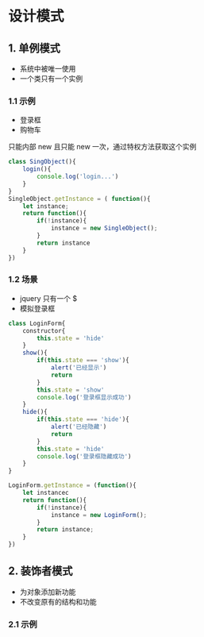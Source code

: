 # 设计模式

## 1. 单例模式

* 系统中被唯一使用
* 一个类只有一个实例

### 1.1 示例

* 登录框
* 购物车

只能内部 new 且只能 new 一次，通过特权方法获取这个实例

```JavaScript
class SingObject(){
    login(){
        console.log('login...')
    }
}
SingleObject.getInstance = ( function(){
 	let instance;
    return function(){
        if(!instance){
            instance = new SingleObject();
        }
        return instance
    }
})
```

### 1.2 场景

* jquery 只有一个 $
* 模拟登录框

```javascript
class LoginForm{
    constructor{
        this.state = 'hide'
    }
    show(){
        if(this.state === 'show'){
            alert('已经显示')
            return
        }
        this.state = 'show'
        console.log('登录框显示成功')
    }
    hide(){
        if(this.state === 'hide'){
            alert('已经隐藏')
            return
        }
        this.state = 'hide'
        console.log('登录框隐藏成功')
    }
}

LoginForm.getInstance = (function(){
 	let instancec
    return function(){
        if(!instance){
            instance = new LoginForm();
        }
        return instance;
    }
})
```

## 2. 装饰者模式

* 为对象添加新功能
* 不改变原有的结构和功能

### 2.1 示例



